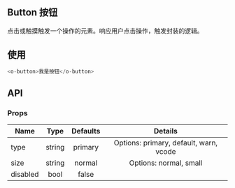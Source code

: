## Button 按钮 

点击或触摸触发一个操作的元素。响应用户点击操作，触发封装的逻辑。

## 使用

```js
<o-button>我是按钮</o-button>
```

## API

### Props

|  **Name**  | **Type**        | **Defaults**  | **Details**  |
| ------------- |:-------------:|:-----:|:-------------:|
| type  | string| primary |Options: primary, default, warn, vcode|
| size | string   |   normal |Options: normal, small|
| disabled | bool| false ||